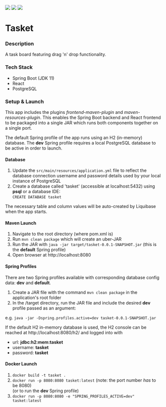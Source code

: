 ![](https://github.com/Lylio/image-repo/blob/master/logos/spring-boot.png?raw=true)
![](https://github.com/Lylio/image-repo/blob/master/logos/react.png?raw=true)
![](https://github.com/Lylio/image-repo/blob/master/logos/postgres.png?raw=true)

# Tasket

### Description
A task board featuring drag 'n' drop functionality.

### Tech Stack
- Spring Boot (JDK 11)
- React
- PostgreSQL

### Setup & Launch
This app includes the plugins _frontend-maven-plugin_ and _maven-resources-plugin_. This enables the Spring Boot
backend and React frontend to be packaged into a single JAR which runs both components together on a single port.

The default Spring profile of the app runs using an H2 (in-memory) database. The **dev** Spring profile requires a local 
PostgreSQL database to be active in order to launch.

#### Database
1. Update the `src/main/resources/application.yml` file to reflect the database connection username and password details used by
your local instance of PostgreSQL
2. Create a database called 'tasket' (accessible at localhost:5432) using **psql** or a database IDE:  
   `CREATE DATABASE tasket`

The necessary table and column values will be auto-created by Liquibase when the app starts.

#### Maven Launch
1. Navigate to the root directory (where pom.xml is)
2. Run `mvn clean package` which will create an uber-JAR
3. Run the JAR with `java -jar target/tasket-0.0.1-SNAPSHOT.jar` (this is the **default** Spring profile)
4. Open browser at http://localhost:8080

#### Spring Profiles
There are two Spring profiles available with corresponding database config data: **dev** and **default**.

1. Create a JAR file with the command `mvn clean package` in the application's root folder
2. In the /target directory, run the JAR file and include the desired **dev** profile passed as an
   argument:

e.g. `java -jar -Dspring.profiles.active=dev tasket-0.0.1-SNAPSHOT.jar`

If the default H2 in-memory database is used, the H2 console can be reached at http://localhost:8080/h2/ and logged into with
- url: **jdbc:h2:mem:tasket**
- username: **tasket** 
- password: **tasket**

#### Docker Launch
1. `docker build -t tasket .`
2. `docker run -p 8080:8080 tasket:latest` (note: the port number *has* to be 8080)  
   (or to run the **dev** Spring profile)
3. `docker run -p 8080:8080 -e "SPRING_PROFILES_ACTIVE=dev" tasket:latest`


